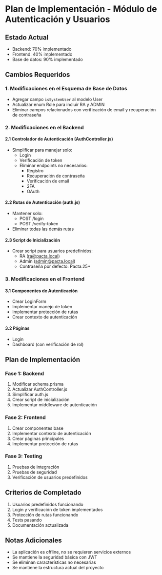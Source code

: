# Plan de Implementación - Módulo de Autenticación y Usuarios

## Estado Actual
- Backend: 70% implementado
- Frontend: 40% implementado
- Base de datos: 90% implementado

## Cambios Requeridos

### 1. Modificaciones en el Esquema de Base de Datos
- Agregar campo `isSystemUser` al modelo User
- Actualizar enum Role para incluir RA y ADMIN
- Eliminar campos relacionados con verificación de email y recuperación de contraseña

### 2. Modificaciones en el Backend

#### 2.1 Controlador de Autenticación (AuthController.js)
- Simplificar para manejar solo:
  - Login
  - Verificación de token
  - Eliminar endpoints no necesarios:
    - Registro
    - Recuperación de contraseña
    - Verificación de email
    - 2FA
    - OAuth

#### 2.2 Rutas de Autenticación (auth.js)
- Mantener solo:
  - POST /login
  - POST /verify-token
- Eliminar todas las demás rutas

#### 2.3 Script de Inicialización
- Crear script para usuarios predefinidos:
  - RA (ra@pacta.local)
  - Admin (admin@pacta.local)
  - Contraseña por defecto: Pacta.25*

### 3. Modificaciones en el Frontend

#### 3.1 Componentes de Autenticación
- Crear LoginForm
- Implementar manejo de token
- Implementar protección de rutas
- Crear contexto de autenticación

#### 3.2 Páginas
- Login
- Dashboard (con verificación de rol)

## Plan de Implementación

### Fase 1: Backend
1. Modificar schema.prisma
2. Actualizar AuthController.js
3. Simplificar auth.js
4. Crear script de inicialización
5. Implementar middleware de autenticación

### Fase 2: Frontend
1. Crear componentes base
2. Implementar contexto de autenticación
3. Crear páginas principales
4. Implementar protección de rutas

### Fase 3: Testing
1. Pruebas de integración
2. Pruebas de seguridad
3. Verificación de usuarios predefinidos

## Criterios de Completado
1. Usuarios predefinidos funcionando
2. Login y verificación de token implementados
3. Protección de rutas funcionando
4. Tests pasando
5. Documentación actualizada

## Notas Adicionales
- La aplicación es offline, no se requieren servicios externos
- Se mantiene la seguridad básica con JWT
- Se eliminan características no necesarias
- Se mantiene la estructura actual del proyecto 